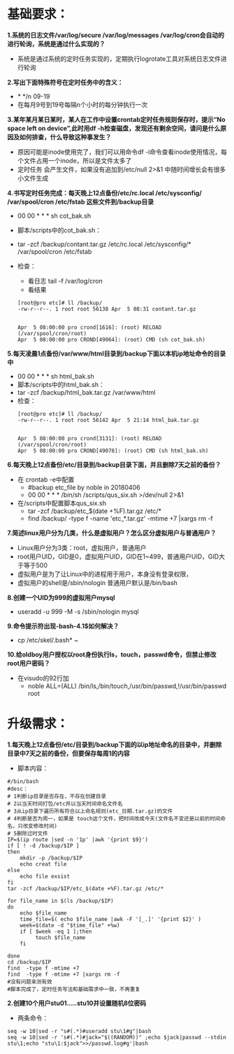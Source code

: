 # 基础要求：
__1.系统的日志文件/var/log/secure /var/log/messages /var/log/cron会自动的进行轮询，系统是通过什么实现的？__<br>
- 系统是通过系统的定时任务实现的，定期执行logrotate工具对系统日志文件进行轮询

__2.写出下面特殊符号在定时任务中的含义：__<br>
- \* */n 09-19
- 在每月9号到19号每隔n个小时的每分钟执行一次

__3.某年某月某日某时，某人在工作中设置crontab定时任务规则保存时，提示“No space left on device”,此时用df -h检查磁盘，发现还有剩余空间，请问是什么原因及如何排查，什么导致这种事发生？__<br>
- 原因可能是inode使用完了，我们可以用命令df -i命令查看inode使用情况，每个文件占用一个inode，所以是文件太多了
- 定时任务 会产生文件，如果没有追加到/etc/null 2>&1 中随时间增长会有很多小文件生成

__4.书写定时任务完成：每天晚上12点备份/etc/rc.local /etc/sysconfig/ /var/spool/cron /etc/fstab 这些文件到/backup目录__<br>
- 00 00 * * * sh cot_bak.sh
- 脚本/scripts中的cot_bak.sh：
- tar -zcf /backup/contant.tar.gz /etc/rc.local /etc/sysconfig/* /var/spool/cron /etc/fstab
- 检查：
    - 看日志 tail -f /var/log/cron
    - 看结果

    ```
    [root@pro etc]# ll /backup/
    -rw-r--r--. 1 root root 56138 Apr  5 08:31 contant.tar.gz


    Apr  5 08:00:00 pro crond[1616]: (root) RELOAD (/var/spool/cron/root)
    Apr  5 08:00:00 pro CROND[49064]: (root) CMD (sh cot_bak.sh)
    ```

__5.每天凌晨1点备份/var/www/html目录到/backup下面以本机ip地址命令的目录中__<br>
- 00 00 * * * sh html_bak.sh
- 脚本/scripts中的html_bak.sh：
- tar -zcf /backup/html_bak.tar.gz /var/www/html
- 检查：
    ```
    [root@pro etc]# ll /backup/
    -rw-r--r--. 1 root root 56142 Apr  5 21:14 html_bak.tar.gz


    Apr  5 08:00:00 pro crond[3131]: (root) RELOAD (/var/spool/cron/root)
    Apr  5 08:00:00 pro CROND[49078]: (root) CMD (sh html_bak.sh)
    ```
__6.每天晚上12点备份/etc/目录到/backup目录下面，并且删除7天之前的备份？__<br>
- 在 crontab -e中配置
    - #backup etc_file by noble in 20180406
    - 00 00 * * * /bin/sh /scripts/qus_six.sh >/dev/null 2>&1
- 在/scripts中配置脚本qus_six.sh
    - tar -zcf /backup/etc_$(date +%F).tar.gz /etc/*
    - find /backup/ -type f -name 'etc_*.tar.gz' -mtime +7  |xargs rm -f

__7.简述linux用户分为几类，什么是虚拟用户？怎么区分虚拟用户与普通用户？__<br>
- Linux用户分为3类：root，虚拟用户，普通用户
- root用户UID，GID是0，虚拟用户UID，GID在1~499，普通用户UID，GID大于等于500
- 虚拟用户是为了让Linux中的进程用于用户，本身没有登录权限，
- 虚拟用户的shell是/sbin/nologin 普通用户默认是/bin/bash

__8.创建一个UID为999的虚拟用户mysql__<br>
- useradd -u 999 -M -s /sbin/nologin  mysql

__9.命令提示符出现-bash-4.1$如何解决？__<br>
- cp /etc/skel/.bash* ~

__10.给oldboy用户授权以root身份执行ls，touch，passwd命令，但禁止修改root用户密码？__<br>
- 在visudo的92行加
    - noble   ALL=(ALL)       /bin/ls,/bin/touch,/usr/bin/passwd,!/usr/bin/passwd root

# 升级需求：
__1.每天晚上12点备份/etc/目录到/backup下面的以ip地址命名的目录中，并删除目录中7天之前的备份，但要保存每周1的内容__<br>

- 脚本内容：
```
#/bin/bash
#desc：
# 1判断ip目录是否存在，不存在创建目录
# 2以当天时间打包/etc并以当天时间命名文件名
# 3从ip目录下遍历所有符合以上命名规则(etc_日期.tar.gz)的文件
# 4判断是否为周一，如果是 touch这个文件，把时间改成今天(文件名不变还是以前的时间命名，只改变修改时间)
# 5删除过时文件
IP=$(ip route |sed -n '1p' |awk '{print $9}')
if [ ! -d /backup/$IP ]
then
    mkdir -p /backup/$IP
    echo creat file
else
    echo file exsist
fi
tar -zcf /backup/$IP/etc_$(date +%F).tar.gz /etc/*

for file_name in $(ls /backup/$IP)
do
    echo $file_name
    time_file=$( echo $file_name |awk -F '[_.]' '{print $2}' )
    week=$(date -d "$time_file" +%w)
    if [ $week -eq 1 ];then
         touch $file_name
    fi

done
cd /backup/$IP
find  -type f -mtime +7
find  -type f -mtime +7 |xargs rm -f
#没有问题亲测有效
#脚本完成了，定时任务写法和基础需求中一致，不再重复
```

__2.创建10个用户stu01.....stu10并设置随机8位密码__<br>
- 两条命令：
```
seq -w 10|sed -r "s#(.*)#useradd stu\1#g"|bash
seq -w 10|sed -r 's#(.*)#jack="$((RANDOM))" ;echo $jack|passwd --stdin stu\1;echo "stu\1:$jack">>/passwd.log#g'|bash
```